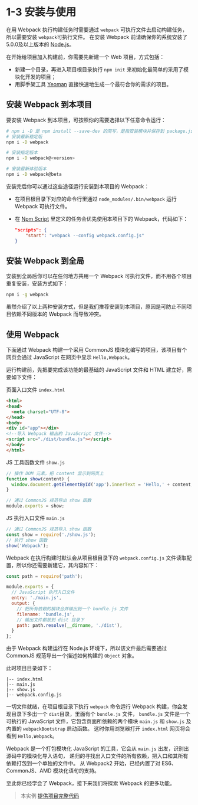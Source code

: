# 1-3 安装与使用

在用 Webpack 执行构建任务时需要通过 `webpack` 可执行文件去启动构建任务，所以需要安装 `webpack`可执行文件。 在安装 Webpack 前请确保你的系统安装了5.0.0及以上版本的 [Node.js](https://nodejs.org)。

在开始给项目加入构建前，你需要先新建一个 Web 项目，方式包括：

*   新建一个目录，再进入项目根目录执行 `npm init` 来初始化最简单的采用了模块化开发的项目；
*   用脚手架工具 [Yeoman](http://yeoman.io) 直接快速地生成一个最符合你的需求的项目。

## 安装 Webpack 到本项目

要安装 Webpack 到本项目，可按照你的需要选择以下任意命令运行：

```bash
# npm i -D 是 npm install --save-dev 的简写，是指安装模块并保存到 package.json 的 devDependencies
# 安装最新稳定版
npm i -D webpack

# 安装指定版本
npm i -D webpack@<version>

# 安装最新体验版本
npm i -D webpack@beta

```

安装完后你可以通过这些途径运行安装到本项目的 Webpack：

*   在项目根目录下对应的命令行里通过 `node_modules/.bin/webpack` 运行 Webpack 可执行文件。
*   在 [Npm Script](常见的构建工具及对比/npm_script.md) 里定义的任务会优先使用本项目下的 Webpack，代码如下：

    ```json
    "scripts": {
        "start": "webpack --config webpack.config.js"
    }

    ```

## 安装 Webpack 到全局

安装到全局后你可以在任何地方共用一个 Webpack 可执行文件，而不用各个项目重复安装，安装方式如下：

```bash
npm i -g webpack

```

虽然介绍了以上两种安装方式，但是我们推荐安装到本项目，原因是可防止不同项目依赖不同版本的 Webpack 而导致冲突。

## 使用 Webpack

下面通过 Webpack 构建一个采用 CommonJS 模块化编写的项目，该项目有个网页会通过 JavaScript 在网页中显示 `Hello,Webpack`。

运行构建前，先把要完成该功能的最基础的 JavaScript 文件和 HTML 建立好，需要如下文件：

页面入口文件 `index.html`

```html
<html>
<head>
  <meta charset="UTF-8">
</head>
<body>
<div id="app"></div>
<!--导入 Webpack 输出的 JavaScript 文件-->
<script src="./dist/bundle.js"></script>
</body>
</html>

```

JS 工具函数文件 `show.js`

```javascript
// 操作 DOM 元素，把 content 显示到网页上
function show(content) {
  window.document.getElementById('app').innerText = 'Hello,' + content;
}

// 通过 CommonJS 规范导出 show 函数
module.exports = show;

```

JS 执行入口文件 `main.js`

```javascript
// 通过 CommonJS 规范导入 show 函数
const show = require('./show.js');
// 执行 show 函数
show('Webpack');

```

Webpack 在执行构建时默认会从项目根目录下的 `webpack.config.js` 文件读取配置，所以你还需要新建它，其内容如下：

```javascript
const path = require('path');

module.exports = {
  // JavaScript 执行入口文件
  entry: './main.js',
  output: {
    // 把所有依赖的模块合并输出到一个 bundle.js 文件
    filename: 'bundle.js',
    // 输出文件都放到 dist 目录下
    path: path.resolve(__dirname, './dist'),
  }
};

```

由于 Webpack 构建运行在 Node.js 环境下，所以该文件最后需要通过 CommonJS 规范导出一个描述如何构建的 `Object` 对象。

此时项目目录如下：

```
|-- index.html
|-- main.js
|-- show.js
|-- webpack.config.js

```

一切文件就绪，在项目根目录下执行 `webpack` 命令运行 Webpack 构建，你会发现目录下多出一个 `dist`目录，里面有个 `bundle.js` 文件， `bundle.js` 文件是一个可执行的 JavaScript 文件，它包含页面所依赖的两个模块 `main.js` 和 `show.js` 及内置的 `webpackBootstrap` 启动函数。 这时你用浏览器打开 `index.html` 网页将会看到 `Hello,Webpack`。

Webpack 是一个打包模块化 JavaScript 的工具，它会从 `main.js` 出发，识别出源码中的模块化导入语句， 递归的寻找出入口文件的所有依赖，把入口和其所有依赖打包到一个单独的文件中。 从 Webpack2 开始，已经内置了对 ES6、CommonJS、AMD 模块化语句的支持。

至此你已经学会了 Webpack，接下来我们将探索 Webpack 的更多功能。

> 本实例 [提供项目完整代码](../projectDemo/1-3安装与使用.zip)
